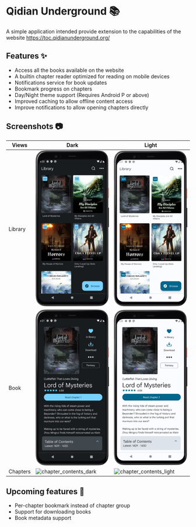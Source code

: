 # Qidian Underground :books:

A simple application intended provide extension to the capabilities of the website <https://toc.qidianunderground.org/>

## Features :sparkles:

- Access all the books available on the website
- A builtin chapter reader optimized for reading on mobile devices
- Notifications service for book updates
- Bookmark progress on chapters
- Day/Night theme support (Requires Android P or above)
- Improved caching to allow offline content access
- Improve notifications to allow opening chapters directly

## Screenshots :camera:

| Views    | Dark                                                       | Light                                                        |
| -------- | ---------------------------------------------------------- | ------------------------------------------------------------ |
| Library  | ![library_view_dark](images/library_view_dark.png)         | ![library_view_light](images/library_view_light.png)         |
| Book     | ![book_view_dark](images/book_view_dark.png)               | ![book_view_light](images/book_view_light.png)               |
| Chapters | ![chapter_contents_dark](images/chapter_contents_dark.png) | ![chapter_contents_light](images/chapter_contents_light.png) |

## Upcoming features :rocket:

- Per-chapter bookmark instead of chapter group
- Support for downloading books
- Book metadata support
